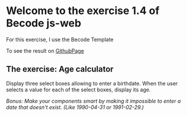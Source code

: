 # Welcome to the exercise 1.4 of Becode js-web

For this exercise, I use the Becode Template

To see the result on [GithubPage](https://nadtr.github.io/js-web-1.4/)



## The exercise: **Age calculator**

Display three select boxes allowing to enter a birthdate. When the user selects a value for each of the select boxes, display its age.

*Bonus: Make your components smart by making it impossible to enter a date that doesn't exist. (Like 1990-04-31 or 1991-02-29.)*

